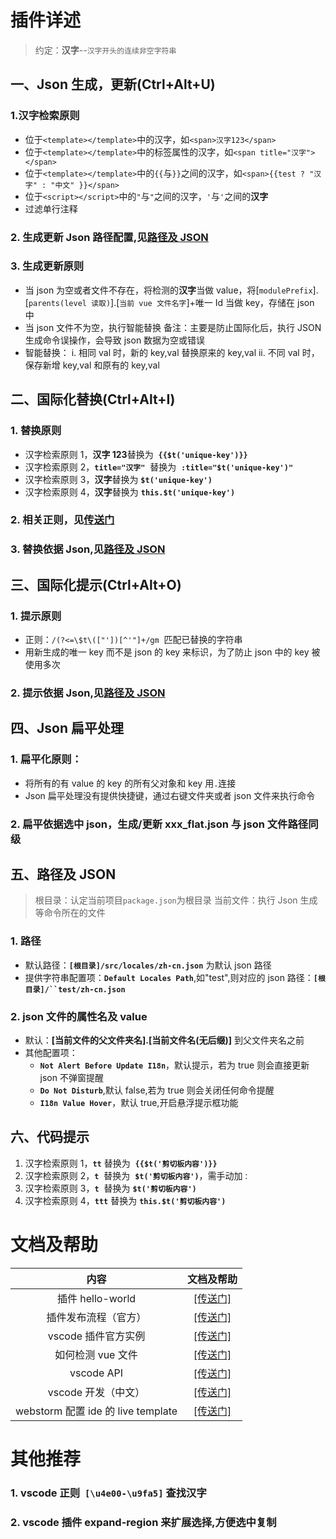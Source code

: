 # 插件详述

> 约定：**汉字**--`汉字开头的连续非空字符串`

## 一、Json 生成，更新(Ctrl+Alt+U)

### 1.汉字检索原则
  - 位于`<template></template>`中的汉字，如`<span>汉字123</span>`
  - 位于`<template></template>`中的标签属性的汉字，如`<span title="汉字"></span>`
  - 位于`<template></template>`中的`{{`与`}}`之间的汉字，如`<span>{{test ? "汉字" : "中文" }}</span>`
  - 位于`<script></script>`中的`"`与`"`之间的汉字，`'`与`'`之间的**汉字**
  - 过滤单行注释
### 2. 生成更新 Json 路径配置,见[路径及 JSON](#r4EQa)
### 3. 生成更新原则
  - 当 json 为空或者文件不存在，将检测的**汉字**当做 value，将[`modulePrefix`].[`parents(level 读取)`].[`当前 vue 文件名字`]+唯一 Id 当做 key，存储在 json 中
  - 当 json 文件不为空，执行智能替换
    备注：主要是防止国际化后，执行 JSON 生成命令误操作，会导致 json 数据为空或错误
  - 智能替换：
    i. 相同 val 时，新的 key,val 替换原来的 key,val
    ii. 不同 val 时，保存新增 key,val 和原有的 key,val

## 二、国际化替换(Ctrl+Alt+I)

### 1. 替换原则

- 汉字检索原则 1，**汉字 123**替换为  **`{{$t('unique-key')}}`**
- 汉字检索原则 2，**`title="汉字"`**  替换为  **`:title="$t('unique-key')"`**
- 汉字检索原则 3，**汉字**替换为 **`$t('unique-key')`**
- 汉字检索原则 4，**汉字**替换为 **`this.$t('unique-key')`**

### 2. 相关正则，见[传送门](https://github.com/GolderBrother/vue-quick-i18n/blob/master/utils/regex.js)
### 3. 替换依据 Json,见[路径及 JSON](#r4EQa)

## 三、国际化提示(Ctrl+Alt+O)

### 1. 提示原则

- 正则：`/(?<=\$t\(["'])[^'"]+/gm`  匹配已替换的字符串
- 用新生成的唯一 key 而不是 json 的 key 来标识，为了防止 json 中的 key 被使用多次

### 2. 提示依据 Json,见[路径及 JSON](#r4EQa)

## 四、Json 扁平处理

### 1. 扁平化原则：

- 将所有的有 value 的 key 的所有父对象和 key 用`.`连接
- Json 扁平处理没有提供快捷键，通过右键文件夹或者 json 文件来执行命令

### 2. 扁平依据选中 json，生成/更新 xxx_flat.json 与 json 文件路径同级

## 五、路径及 JSON

> 根目录：认定当前项目`package.json`为根目录
> 当前文件：执行 Json 生成等命令所在的文件

### 1. 路径

- 默认路径：**`[根目录]/src/locales/zh-cn.json`** 为默认 json 路径
- 提供字符串配置项：**`Default Locales Path`**,如"test",则对应的 json 路径：**` [根目录]/``test/zh-cn.json `**

### 2. json 文件的属性名及 value

- 默认：**[当前文件的父文件夹名].[当前文件名(无后缀)]**
  到父文件夹名之前
- 其他配置项：
  - **`Not Alert Before Update I18n`**，默认提示，若为 true 则会直接更新 json 不弹窗提醒
  - **`Do Not Disturb`**,默认 false,若为 true 则会关闭任何命令提醒
  - **`I18n Value Hover`**，默认 true,开启悬浮提示框功能

## 六、代码提示

1. 汉字检索原则 1，**`tt`** 替换为  **`{{$t('剪切板内容')}}`**
1. 汉字检索原则 2，**`t`**  替换为  **`$t('剪切板内容')`**，需手动加`：`
1. 汉字检索原则 3，**`t`**  替换为 **`$t('剪切板内容')`**
1. 汉字检索原则 4，**`ttt`** 替换为 **`this.$t('剪切板内容')`**

# 文档及帮助

|                内容                |                                           文档及帮助                                           |
| :--------------------------------: | :--------------------------------------------------------------------------------------------: |
|          插件 hello-world          |         [[传送门]](https://code.visualstudio.com/api/get-started/your-first-extension)         |
|        插件发布流程（官方）        |   [[传送门]](https://code.visualstudio.com/api/working-with-extensions/publishing-extension)   |
|        vscode 插件官方实例         |               [[传送门]](https://github.com/microsoft/vscode-extension-samples)                |
|         如何检测 vue 文件          | [[传送门]](https://code.visualstudio.com/api/language-extensions/language-configuration-guide) |
|             vscode API             |              [[传送门]](https://code.visualstudio.com/api/references/vscode-api)               |
|        vscode 开发（中文）         |         [[传送门]](https://www.cnblogs.com/liuxianan/p/vscode-plugin-hello-world.html)         |
| webstorm 配置 ide 的 live template |                       [[传送门]](https://www.jianshu.com/p/02a2d2c1b556)                       |

# 其他推荐

### 1. vscode 正则  `[\u4e00-\u9fa5]` 查找汉字
### 2. vscode 插件 expand-region 来扩展选择,方便选中复制
